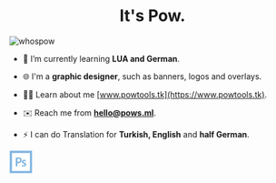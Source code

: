 <h1 align="center">It's Pow.</h1>
<p align="left"> <img src="https://komarev.com/ghpvc/?username=whospow&label=Profile%20views&color=1a1919&style=flat" alt="whospow" /> </p>

- 🌱 I’m currently learning **LUA and German**.

- 🌐 I'm a **graphic designer**, such as banners, logos and overlays.

- 👨‍💻 Learn about me [www.powtools.tk](https://www.powtools.tk).

- ✉️ Reach me from **hello@pows.ml**.

- ⚡ I can do Translation for **Turkish, English** and **half German**.

<p align="left"> <a href="https://www.photoshop.com/en" target="_blank" rel="noreferrer"> <img src="https://raw.githubusercontent.com/devicons/devicon/master/icons/photoshop/photoshop-line.svg" alt="photoshop" width="40" height="40"/> </a> </p>
